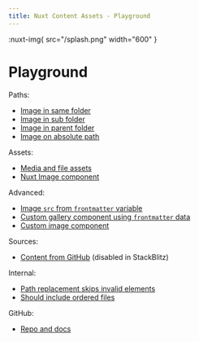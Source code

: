 ```yaml
---
title: Nuxt Content Assets - Playground
---
```


:nuxt-img{ src="/splash.png" width="600" }

# Playground

Paths:

- [Image in same folder](paths/same)
- [Image in sub folder](paths/sub)
- [Image in parent folder](paths/parent)
- [Image on absolute path](paths/absolute)

Assets:

- [Media and file assets](assets)
- [Nuxt Image component](assets/nuxt-image.md)

Advanced:

- [Image `src` from `frontmatter` variable](advanced/frontmatter)
- [Custom gallery component using `frontmatter` data](advanced/gallery)
- [Custom image component](advanced/component)

Sources:

- [Content from GitHub](external) (disabled in StackBlitz)

Internal:

- [Path replacement skips invalid elements](internal/traversal)
- [Should include ordered files](internal/ordered)

GitHub:

- [Repo and docs](https://github.com/davestewart/nuxt-content-assets)
